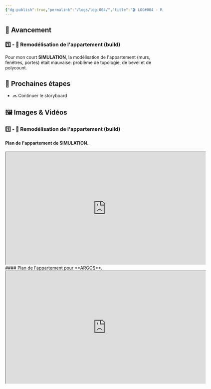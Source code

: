 ```yaml
---
{"dg-publish":true,"permalink":"/logs/log-004/","title":"🎬 LOG#004 - Remodélisation de l'appartement (build)","tags":["log"],"created":"2025-01-20","updated":"2025-02-16"}
---
```


## 🚀 Avancement
### 1️⃣ - 🧊 Remodélisation de l'appartement (build)
Pour mon court **SIMULATION**, la modélisation de l'appartement (murs, fenêtres, portes) était mauvaise: problème de topologie, de bevel et de polycount.
## 🎯 Prochaines étapes
- 🔜 Continuer le storyboard
## 🖼️ Images & Vidéos
### 1️⃣ - 🧊 Remodélisation de l'appartement (build)
#### Plan de l'appartement de **SIMULATION**.
<iframe src="https://drive.google.com/file/d/1wGCfOQkWvXgbUXOf4H27GnbqxbRW5gr1/preview" width="640" height="360" allow="autoplay"></iframe>
#### Plan de l'appartement pour **ARGOS**.
<iframe src="https://drive.google.com/file/d/1QCtlc9yhaAvLErB8QomZvTSx-tPGG1oP/preview" width="640" height="360" allow="autoplay"></iframe>




